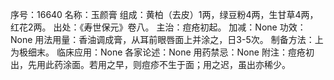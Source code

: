 序号：16640
名称：玉颜膏
组成：黄柏（去皮）1两，绿豆粉4两，生甘草4两，红花2两。
出处：《寿世保元》卷八。
主治：痘疮初起。
加减：None
功效：None
用法用量：香油调成膏，从耳前眼唇面上并涂之，日3-5次。
制备方法：上为极细末。
临床应用：None
各家论述：None
用药禁忌：None
附注：痘疮初出，先用此药涂面。若用之早，则痘疹不生于面；用之迟，虽出亦稀少。
